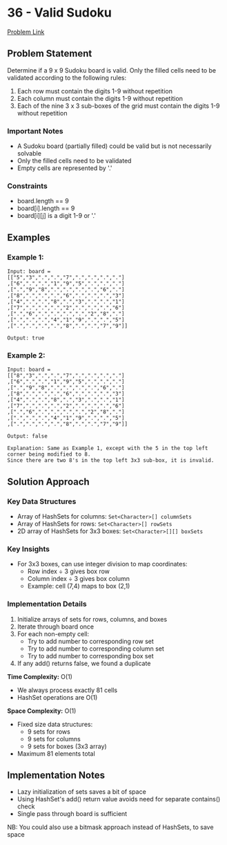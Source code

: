 # 36 - Valid Sudoku

[Problem Link](https://leetcode.com/problems/valid-sudoku/description/)

## Problem Statement

Determine if a 9 x 9 Sudoku board is valid. Only the filled cells need to be validated according to the following rules:
1. Each row must contain the digits 1-9 without repetition
2. Each column must contain the digits 1-9 without repetition
3. Each of the nine 3 x 3 sub-boxes of the grid must contain the digits 1-9 without repetition

### Important Notes
- A Sudoku board (partially filled) could be valid but is not necessarily solvable
- Only the filled cells need to be validated
- Empty cells are represented by '.'

### Constraints
- board.length == 9
- board[i].length == 9
- board[i][j] is a digit 1-9 or '.'

## Examples

### Example 1:
```
Input: board = 
[["5","3",".",".","7",".",".",".","."]
,["6",".",".","1","9","5",".",".","."]
,[".","9","8",".",".",".",".","6","."]
,["8",".",".",".","6",".",".",".","3"]
,["4",".",".","8",".","3",".",".","1"]
,["7",".",".",".","2",".",".",".","6"]
,[".","6",".",".",".",".","2","8","."]
,[".",".",".","4","1","9",".",".","5"]
,[".",".",".",".","8",".",".","7","9"]]

Output: true
```

### Example 2:
```
Input: board = 
[["8","3",".",".","7",".",".",".","."]
,["6",".",".","1","9","5",".",".","."]
,[".","9","8",".",".",".",".","6","."]
,["8",".",".",".","6",".",".",".","3"]
,["4",".",".","8",".","3",".",".","1"]
,["7",".",".",".","2",".",".",".","6"]
,[".","6",".",".",".",".","2","8","."]
,[".",".",".","4","1","9",".",".","5"]
,[".",".",".",".","8",".",".","7","9"]]

Output: false

Explanation: Same as Example 1, except with the 5 in the top left corner being modified to 8. 
Since there are two 8's in the top left 3x3 sub-box, it is invalid.
```

## Solution Approach

### Key Data Structures
- Array of HashSets for columns: `Set<Character>[] columnSets`
- Array of HashSets for rows: `Set<Character>[] rowSets`
- 2D array of HashSets for 3x3 boxes: `Set<Character>[][] boxSets`

### Key Insights
- For 3x3 boxes, can use integer division to map coordinates:
    - Row index ÷ 3 gives box row
    - Column index ÷ 3 gives box column
    - Example: cell (7,4) maps to box (2,1)

### Implementation Details
1. Initialize arrays of sets for rows, columns, and boxes
2. Iterate through board once
3. For each non-empty cell:
    - Try to add number to corresponding row set
    - Try to add number to corresponding column set
    - Try to add number to corresponding box set
4. If any add() returns false, we found a duplicate

**Time Complexity:** O(1)
- We always process exactly 81 cells
- HashSet operations are O(1)

**Space Complexity:** O(1)
- Fixed size data structures:
    - 9 sets for rows
    - 9 sets for columns
    - 9 sets for boxes (3x3 array)
- Maximum 81 elements total

## Implementation Notes
- Lazy initialization of sets saves a bit of space
- Using HashSet's add() return value avoids need for separate contains() check
- Single pass through board is sufficient


NB: You could also use a bitmask approach instead of HashSets, to save space